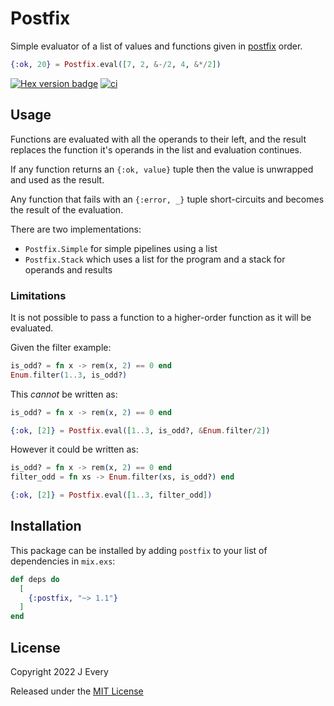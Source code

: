 # Postfix

Simple evaluator of a list of values and functions given in [postfix][postfix] order. 

```elixir
{:ok, 20} = Postfix.eval([7, 2, &-/2, 4, &*/2])
```

[![Hex version badge](https://img.shields.io/hexpm/v/postfix.svg)](https://hex.pm/packages/postfix)
[![ci](https://github.com/devstopfix/postfix-elixir/actions/workflows/ci.yml/badge.svg?branch=main)](https://github.com/devstopfix/postfix-elixir/actions/workflows/ci.yml)

## Usage

Functions are evaluated with all the operands to their left, and the result
replaces the function it's operands in the list and evaluation continues.

If any function returns an `{:ok, value}` tuple then the value is unwrapped
and used as the result.

Any function that fails with an `{:error, _}` tuple short-circuits and 
becomes the result of the evaluation.

There are two implementations:

* `Postfix.Simple` for simple pipelines using a list
* `Postfix.Stack` which uses a list for the program and a stack for operands and results

### Limitations

It is not possible to pass a function to a higher-order function as it will be evaluated.

Given the filter example:

```elixir
is_odd? = fn x -> rem(x, 2) == 0 end
Enum.filter(1..3, is_odd?)
```

This *cannot* be written as:

```elixir
is_odd? = fn x -> rem(x, 2) == 0 end

{:ok, [2]} = Postfix.eval([1..3, is_odd?, &Enum.filter/2])
```

However it could be written as:

```elixir
is_odd? = fn x -> rem(x, 2) == 0 end
filter_odd = fn xs -> Enum.filter(xs, is_odd?) end

{:ok, [2]} = Postfix.eval([1..3, filter_odd])
```

## Installation

This package can be installed
by adding `postfix` to your list of dependencies in `mix.exs`:

```elixir
def deps do
  [
    {:postfix, "~> 1.1"}
  ]
end
```

## License

Copyright 2022 J Every

Released under the [MIT License][mit]

[mit]: https://opensource.org/licenses/MIT
[postfix]: https://en.wikipedia.org/wiki/Reverse_Polish_notation